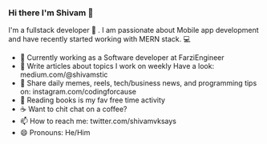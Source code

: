 ### Hi there I'm Shivam 👋

I'm a fullstack developer :space_invader: . I am passionate about Mobile app development and have recently started working with MERN stack. :computer:  

- 🔭 Currently working as a Software developer at FarziEngineer
- 🌱 Write articles about topics I work on weekly Have a look: medium.com/@shivamstic
- 👯 Share daily memes, reels, tech/business news, and programming tips on: instagram.com/codingforcause  
- :book: Reading books is my fav free time activity
- :coffee: Want to chit chat on a coffee?
- 📫 How to reach me: twitter.com/shivamvksays
- 😄 Pronouns: He/Him
